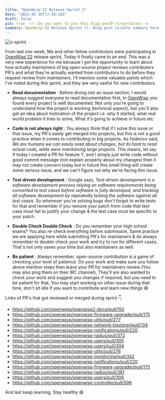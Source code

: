 ```yaml
---
title: "OpenWisp'22 Release Sprint 🚀"
date: "2022-02-18T17:58:10Z"
draft: false
pin: true  <!--Do you want to pin this blog post? (true/false)-->
summary: OpenWisp'22 Release Sprint <!--Blog post visible summary here-->
--- 
```

<!--Blog content-->

![o-sprint](https://user-images.githubusercontent.com/56113566/154739652-d72ca1ef-c67f-4822-be90-666fcb5681cc.jpeg)

From last one week, Me and other fellow contributors were participating in [OpenWisp'22](https://openwisp.org/) release sprint, Today It finally came to an end. This was a very new experience for me because I got the opportunity to learn about how actually maintainers of big open-source project reviews contributors PR's and what they're actually wanted from contributors to do before they request review from maintainers. I'll mention some valuable points which I've noted during this sprint, and they are very useful for new contributors.

- **Read documentation** : Before diving into an issue section, I would always suggest everyone to read documentation first, In [OpenWisp](https://openwisp.org/) you found every project is well documented. Not only you're going to understand how the project is working (technical aspect), but you'll also get an idea about motivation of the project i.e. why it started, what real world problem it tries to solve, What it's going to achieve in future etc.

- **Code is not always right** : You always think that if I solve this issue or that issue, my PR's easily get merged into projects, but this is not a good practice when it comes to contributing to big projects. As Federico said, _We are humans we can easily read about changes, but its hard to read actual code, while were maintaining large projects._ This means, let say If today I created a PR for feature Y, and I simply just write code without good commit message (not explain properly about my changes) then it may not create concern today but in future this small thing will create some serious issue, and we can't figure out why we're facing this issue.

- **Test driven development** :  Google says, _Test-driven development is a software development process relying on software requirements being converted to test cases before software is fully developed, and tracking all software development by repeatedly testing the software against all test cases._ So whenever you're solving bugs don't forgot to write tests for that and remember if you remove your patch from code that test case must fail to justify your change & the test case must be specific to your patch.

- **Double Check Double Check** : Do you remember your high school exams? You also re-check everything before submission, Same practice we are applying here while submitting PR's for maintainers & do always remember to double-check your work and try to run for different cases, That's not only saves your time but also maintainers as well.

- **Be patient** : Always remember, open-source contribution is a game of checking your level of patience. Do your work and make sure you follow above mention steps then leave your PR for maintainers review (You may also ping them on their IRC channel), They'll are also wanted to check your work and suggest you changes if required, but you need to be patient for that, You may start working on other issue during that time, don't sit idle if you want to contribute and learn new things 😄

Links of PR's that got reviewed or merged during sprint 👇

  - https://github.com/openwisp/openwisp2-docs/pull/150
  - https://github.com/openwisp/openwisp-firmware-upgrader/pull/175
  - https://github.com/openwisp/openwisp-utils/pull/277
  - https://github.com/openwisp/openwisp-network-topology/pull/134
  - https://github.com/openwisp/openwisp-notifications/pull/220
  - https://github.com/openwisp/openwisp-radius/pull/372
  - https://github.com/openwisp/openwisp-users/pull/305
  - https://github.com/openwisp/openwisp-users/pull/304
  - https://github.com/openwisp/openwisp-utils/pull/276
  - https://github.com/openwisp/openwisp-monitoring/pull/342
  - https://github.com/openwisp/openwisp-notifications/pull/220
  - https://github.com/openwisp/openwisp-firmware-upgrader/pull/175
  - https://github.com/openwisp/openwisp-radius/pull/381
  - https://github.com/openwisp/openwisp-users/pull/306
  - https://github.com/openwisp/openwisp-controller/pull/596

And last keep learning, Stay healthy 😄 

